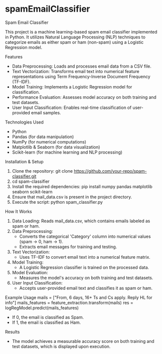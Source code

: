 # spamEmailClassifier

Spam Email Classifier

This project is a machine learning-based spam email classifier implemented in Python. It utilizes Natural Language Processing (NLP) techniques to categorize emails as either spam or ham (non-spam) using a Logistic Regression model.

Features
* Data Preprocessing: Loads and processes email data from a CSV file.
* Text Vectorization: Transforms email text into numerical feature representations using Term Frequency-Inverse Document Frequency (TF-IDF).
* Model Training: Implements a Logistic Regression model for classification.
* Performance Evaluation: Assesses model accuracy on both training and test datasets.
* User Input Classification: Enables real-time classification of user-provided email samples.

Technologies Used
* Python
* Pandas (for data manipulation)
* NumPy (for numerical computations)
* Matplotlib & Seaborn (for data visualization)
* Scikit-learn (for machine learning and NLP processing)

Installation & Setup
1. Clone the repository: git clone https://github.com/your-repo/spam-classifier.git
2. cd spam-classifier
3. Install the required dependencies: pip install numpy pandas matplotlib seaborn scikit-learn
4. Ensure that mail_data.csv is present in the project directory.
5. Execute the script: python spam_classifier.py

How It Works
1. Data Loading: Reads mail_data.csv, which contains emails labeled as spam or ham.
2. Data Preprocessing:
    * Converts the categorical 'Category' column into numerical values (spam → 0, ham → 1).
    * Extracts email messages for training and testing.
3. Text Vectorization:
    * Uses TF-IDF to convert email text into a numerical feature matrix.
4. Model Training:
    * A Logistic Regression classifier is trained on the processed data.
5. Model Evaluation:
    * Measures the model's accuracy on both training and test datasets.
6. User Input Classification:
    * Accepts user-provided email text and classifies it as spam or ham.

Example Usage
mails = ["From, 6 days, 16+ Ts and Cs apply. Reply HL for info"]
mails_features = feature_extraction.transform(mails)
res = logRegModel.predict(mails_features)
* If 0, the email is classified as Spam.
* If 1, the email is classified as Ham.

Results
* The model achieves a measurable accuracy score on both training and test datasets, which is displayed upon execution.


